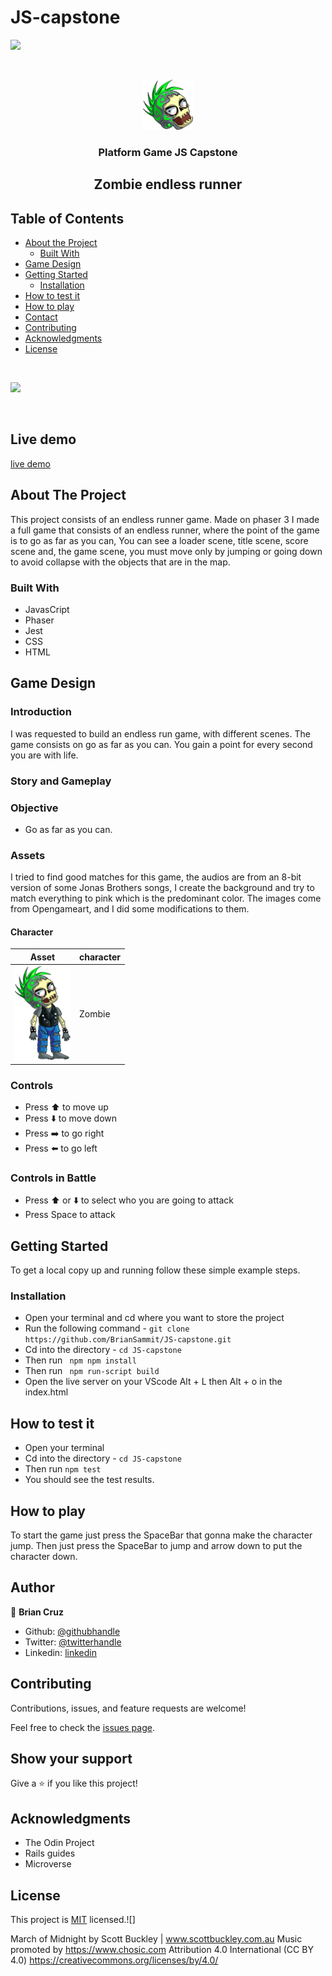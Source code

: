# JS-capstone

![](https://img.shields.io/badge/Microverse-blueviolet)

<br />
<p align="center">
  <a href="#">
    <img src="./dist/assets/animation/head3.png" alt="Logo" width="80" height="80">
  </a>

  <h3 align="center">Platform Game JS Capstone</h3>
  <h2 align="center">Zombie endless runner</h2>

## Table of Contents

- [About the Project](#about-the-project)
  - [Built With](#built-with)
- [Game Design](#Game-Design)
- [Getting Started](#getting-started)
  - [Installation](#installation)
- [How to test it](#How-to-play)
- [How to play](#How-to-play)
- [Contact](#Author)
- [Contributing](#Contributing)
- [Acknowledgments](#Acknowledgments)
- [License](#License)

<br>

![](./dist/assets/Hnet-image.gif)

<br>

## Live demo

[live demo](https://nifty-ritchie-c59fcf.netlify.app/)

## About The Project

This project consists of an endless runner game. Made on phaser 3 I made a full game that consists of an endless runner, where the point of the game is to go as far as you can, You can see a loader scene, title scene, score scene and, the game scene, you must move only by jumping or going down to avoid collapse with the objects that are in the map.

### Built With

- JavasCript
- Phaser
- Jest
- CSS
- HTML

## Game Design

### Introduction

I was requested to build an endless run game, with different scenes. The game consists on go as far as you can. You gain a point for every second you are with life.

### Story and Gameplay

### Objective

- Go as far as you can.

### Assets

I tried to find good matches for this game, the audios are from an 8-bit version of some Jonas Brothers songs, I create the background and try to match everything to pink which is the predominant color. The images come from Opengameart, and I did some modifications to them.

#### Character

| Asset                                      | character |
| ------------------------------------------ | --------- |
| ![Zombie](dist/assets/animation/Idle1.png) | Zombie    |

### Controls

- Press ⬆️ to move up
- Press ⬇️ to move down
- Press ➡️ to go right
- Press ⬅️ to go left

### Controls in Battle

- Press ⬆️ or ⬇️ to select who you are going to attack
- Press Space to attack

## Getting Started

To get a local copy up and running follow these simple example steps.

### Installation

- Open your terminal and cd where you want to store the project
- Run the following command - `git clone https://github.com/BrianSammit/JS-capstone.git`
- Cd into the directory - `cd JS-capstone`
- Then run ` npm npm install`
- Then run ` npm run-script build`
- Open the live server on your VScode Alt + L then Alt + o in the index.html

## How to test it

- Open your terminal
- Cd into the directory - `cd JS-capstone`
- Then run `npm test`
- You should see the test results.

## How to play

To start the game just press the SpaceBar that gonna make the character jump. Then just press the SpaceBar to jump and arrow down to put the character down.

## Author

👤 **Brian Cruz**

- Github: [@githubhandle](https://github.com/BrianSammit)
- Twitter: [@twitterhandle](https://twitter.com/cruzsammit)
- Linkedin: [linkedin](https://www.linkedin.com/in/brian-sammit-cruz-rodriguez-5877551a8/)

## Contributing

Contributions, issues, and feature requests are welcome!

Feel free to check the [issues page](https://github.com/BrianSammit/JS-capstone/issues).

## Show your support

Give a ⭐️ if you like this project!

## Acknowledgments

- The Odin Project
- Rails guides
- Microverse

## License

This project is [MIT](https://github.com/BrianSammit/JS-capstone/blob/development/LICENSE) licensed.![]

March of Midnight by Scott Buckley | www.scottbuckley.com.au
Music promoted by https://www.chosic.com
Attribution 4.0 International (CC BY 4.0)
https://creativecommons.org/licenses/by/4.0/
